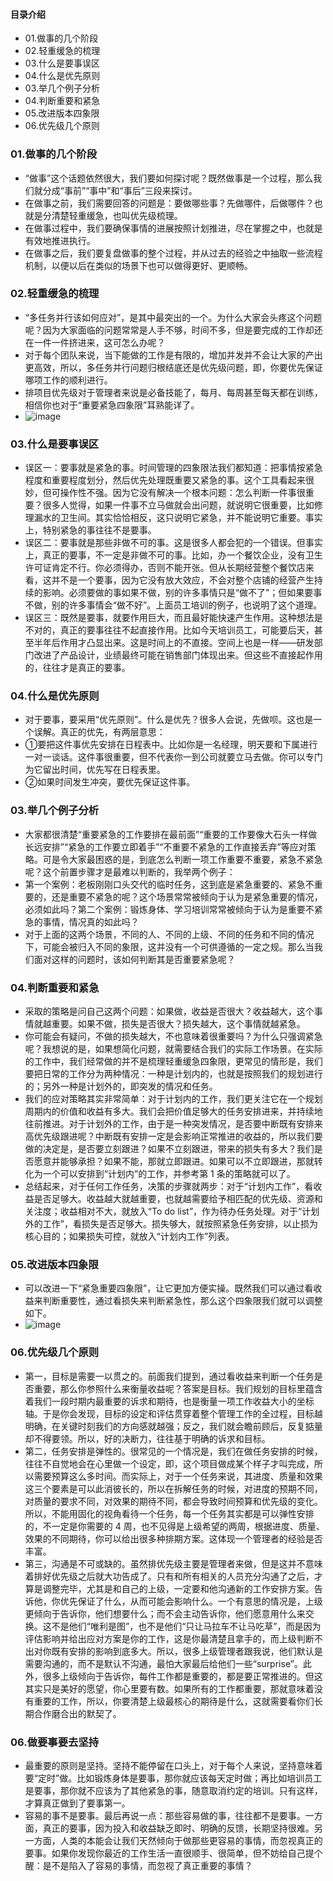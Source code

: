 #### 目录介绍
- 01.做事的几个阶段
- 02.轻重缓急的梳理
- 03.什么是要事误区
- 04.什么是优先原则
- 03.举几个例子分析
- 04.判断重要和紧急
- 05.改进版本四象限
- 06.优先级几个原则




### 01.做事的几个阶段
- “做事”这个话题依然很大，我们要如何探讨呢？既然做事是一个过程，那么我们就分成“事前”“事中”和“事后”三段来探讨。
- 在做事之前，我们需要回答的问题是：要做哪些事？先做哪件，后做哪件？也就是分清楚轻重缓急，也叫优先级梳理。
- 在做事过程中，我们要确保事情的进展按照计划推进，尽在掌握之中，也就是有效地推进执行。
- 在做事之后，我们要复盘做事的整个过程，并从过去的经验之中抽取一些流程机制，以便以后在类似的场景下也可以做得更好、更顺畅。



### 02.轻重缓急的梳理
- “多任务并行该如何应对”，是其中最突出的一个。为什么大家会头疼这个问题呢？因为大家面临的问题常常是人手不够，时间不多，但是要完成的工作却还在一件一件挤进来，这可怎么办呢？
- 对于每个团队来说，当下能做的工作是有限的，增加并发并不会让大家的产出更高效，所以，多任务并行问题归根结底还是优先级问题，即，你要优先保证哪项工作的顺利进行。
- 排项目优先级对于管理者来说是必备技能了，每月、每周甚至每天都在训练，相信你也对于“重要紧急四象限”耳熟能详了。
- ![image](https://static001.geekbang.org/resource/image/60/a9/60986386cc4cb09e2af292315d205da9.png)




### 03.什么是要事误区
- 误区一：要事就是紧急的事。时间管理的四象限法我们都知道：把事情按紧急程度和重要程度划分，然后优先处理既重要又紧急的事。这个工具看起来很妙，但可操作性不强。因为它没有解决一个根本问题：怎么判断一件事很重要？很多人觉得，如果一件事不立马做就会出问题，就说明它很重要，比如修理漏水的卫生间。其实恰恰相反，这只说明它紧急，并不能说明它重要。事实上，特别紧急的事往往不是要事。
- 误区二：要事就是那些非做不可的事。这是很多人都会犯的一个错误。但事实上，真正的要事，不一定是非做不可的事。比如，办一个餐饮企业，没有卫生许可证肯定不行。你必须得办，否则不能开张。但从长期经营整个餐饮店来看，这并不是一个要事，因为它没有放大效应，不会对整个店铺的经营产生持续的影响。必须要做的事如果不做，别的许多事情只是“做不了”；但如果要事不做，别的许多事情会“做不好”。上面员工培训的例子，也说明了这个道理。
- 误区三：既然是要事，就要作用巨大，而且最好能快速产生作用。这种想法是不对的，真正的要事往往不起直接作用。比如今天培训员工，可能要后天，甚至半年后作用才凸显出来。这是时间上的不直接。空间上也是一样——研发部门改进了产品设计，业绩最终可能在销售部门体现出来。但这些不直接起作用的，往往才是真正的要事。



### 04.什么是优先原则
- 对于要事，要采用“优先原则”。什么是优先？很多人会说，先做呗。这也是一个误解。真正的优先，有两层意思：
- ①要把这件事优先安排在日程表中。比如你是一名经理，明天要和下属进行一对一谈话。这件事很重要，但不代表你一到公司就要立马去做。你可以专门为它留出时间，优先写在日程表里。
- ②如果时间发生冲突，要优先保证这件事。





### 03.举几个例子分析
- 大家都很清楚“重要紧急的工作要排在最前面”“重要的工作要像大石头一样做长远安排”“紧急的工作要立即着手”“不重要不紧急的工作直接丢弃”等应对策略。可是令大家最困惑的是，到底怎么判断一项工作重要不重要，紧急不紧急呢？这个前置步骤才是最难以判断的，我举两个例子：
- 第一个案例：老板刚刚口头交代的临时任务，这到底是紧急重要的、紧急不重要的，还是重要不紧急的呢？这个场景常常被倾向于认为是紧急重要的情况，必须如此吗？第二个案例：锻炼身体、学习培训常常被倾向于认为是重要不紧急的事情，情况真的如此吗？
- 对于上面的这两个场景，不同的人、不同的上级、不同的任务和不同的情况下，可能会被归入不同的象限，这并没有一个可供遵循的一定之规。那么当我们面对这样的问题时，该如何判断其是否重要紧急呢？



### 04.判断重要和紧急
- 采取的策略是问自己这两个问题：如果做，收益是否很大？收益越大，这个事情就越重要。如果不做，损失是否很大？损失越大，这个事情就越紧急。
- 你可能会有疑问，不做的损失越大，不也意味着很重要吗？为什么只强调紧急呢？我想说的是，如果想简化问题，就需要结合我们的实际工作场景。在实际的工作中，我们经常做的并不是梳理轻重缓急四象限，更常见的情形是，我们要把日常的工作分为两种情况：一种是计划内的，也就是按照我们的规划进行的；另外一种是计划外的，即突发的情况和任务。
- 我们的应对策略其实非常简单：对于计划内的工作，我们更关注它在一个规划周期内的价值和收益有多大。我们会把价值足够大的任务安排进来，并持续地往前推进。对于计划外的工作，由于是一种突发情况，是否要中断既有安排来高优先级跟进呢？中断既有安排一定是会影响正常推进的收益的，所以我们要做的决定是，是否要立刻跟进？如果不立刻跟进，带来的损失有多大？我们是否愿意并能够承担？如果不能，那就立即跟进。如果可以不立即跟进，那就转化为一个可以安排到“计划内”的工作，并参考第 1 条的策略就可以了。
- 总结起来，对于任何工作任务，决策的步骤就两步：对于“计划内工作”，看收益是否足够大。收益越大就越重要，也就越需要给予相匹配的优先级、资源和关注度；收益相对不大，就放入“To do list”，作为待办任务处理。对于“计划外的工作”，看损失是否足够大。损失够大，就按照紧急任务安排，以止损为核心目的；如果损失可控，就放入“计划内工作”列表。




### 05.改进版本四象限
- 可以改进一下“紧急重要四象限”，让它更加方便实操。既然我们可以通过看收益来判断重要性，通过看损失来判断紧急性，那么这个四象限我们就可以调整如下。
- ![image](https://static001.geekbang.org/resource/image/d4/41/d423f48eae814f84bdd2ee52a8c96241.png)






### 06.优先级几个原则
- 第一，目标是需要一以贯之的。前面我们提到，通过看收益来判断一个任务是否重要，那么你参照什么来衡量收益呢？答案是目标。我们规划的目标里蕴含着我们一段时期内最重要的诉求和期待，也是衡量一项工作收益大小的坐标轴。于是你会发现，目标的设定和评估贯穿着整个管理工作的全过程，目标越明确，在关键时刻我们的方向感就越强；反之，我们就会瞻前顾后，反复掂量却不得要领。所以，好的决断力，往往基于明确的诉求和目标。
- 第二，任务安排是弹性的。很常见的一个情况是，我们在做任务安排的时候，往往不自觉地会在心里做一个设定，即，这个项目做成某个样子才叫完成，所以需要预算这么多时间。而实际上，对于一个任务来说，其进度、质量和效果这三个要素是可以此消彼长的，所以在拆解任务的时候，对进度的预期不同，对质量的要求不同，对效果的期待不同，都会导致时间预算和优先级的变化。所以，不能用固化的视角看待一个任务，每一个任务其实都是可以弹性安排的，不一定是你需要的 4 周，也不见得是上级希望的两周，根据进度、质量、效果的不同期待，你可以给出很多种排期方案。这体现一个管理者的经验是否丰富。
- 第三，沟通是不可或缺的。虽然排优先级主要是管理者来做，但是这并不意味着排好优先级之后就大功告成了。只有和所有相关的人员充分沟通了之后，才算是调整完毕，尤其是和自己的上级，一定要和他沟通新的工作安排方案。告诉他，你优先保证了什么，从而可能会影响什么。一个有意思的情况是，上级更倾向于告诉你，他们想要什么；而不会主动告诉你，他们愿意用什么来交换。这不是他们“唯利是图”，也不是他们“只让马拉车不让马吃草”，而是因为评估影响并给出应对方案是你的工作，这是你最清楚且拿手的，而上级判断不出对你既有安排的影响到底多大。所以，很多上级管理者跟我说，他们默认是需要沟通的，而不是默认不沟通，最怕大家最后给他们一些“surprise”。此外，很多上级倾向于告诉你，每件工作都是重要的，都是要正常推进的。但这其实只是美好的愿望，你心里要有数。如果所有的工作都重要，那就意味着没有重要的工作，所以，你要清楚上级最核心的期待是什么，这就需要看你们长期合作磨合出的默契了。



### 06.做要事要去坚持
- 最重要的原则是坚持。坚持不能停留在口头上，对于每个人来说，坚持意味着要“定时”做。比如锻炼身体是要事，那你就应该每天定时做；再比如培训员工是要事，那你就不应该为了其他紧急的事，随意取消约定的培训。只有这样，才算真正做到了要事第一。
- 容易的事不是要事。最后再说一点：那些容易做的事，往往都不是要事。一方面，真正的要事，因为投入和收益缺乏即时、明确的反馈，长期坚持很难。另一方面，人类的本能会让我们天然倾向于做那些更容易的事情，而忽视真正的要事。如果你发现你最近的工作生活一直很顺手、很简单，但不妨给自己提个醒：是不是陷入了容易的事情，而忽视了真正重要的事情？























